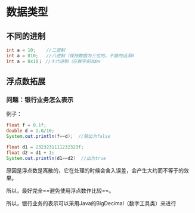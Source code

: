 # 数据类型

## 不同的进制

```java
int a = 10;    //二进制
int a = 010;   //八进制（保持数据为三位的，不够的话添0
int a = 0x10； //十六进制（在数字前加0x
```

## 浮点数拓展

### 问题：银行业务怎么表示

例子：

```java
float f = 0.1f;
double d = 1.0/10;
System.out.println(f==d);  //输出为false

float d1 = 2323231111232323f;
float d2 = d1 + 1;
System.out.println(d1==d2)  //出为true
```

原因是浮点数是离散的，它在处理的时候会舍入误差，会产生大约而不等于的效果。

所以，最好完全==避免使用浮点数作比较==。

所以，银行业务的表示可以采用Java的BigDecimal（数字工具类）来进行